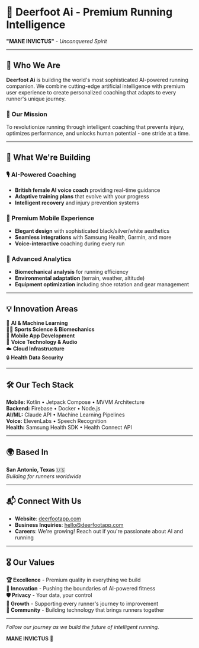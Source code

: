 # 🦌 Deerfoot Ai - Premium Running Intelligence

**"MANE INVICTUS"** - *Unconquered Spirit*

---

## 🎯 **Who We Are**

**Deerfoot Ai** is building the world's most sophisticated AI-powered running companion. We combine cutting-edge artificial intelligence with premium user experience to create personalized coaching that adapts to every runner's unique journey.

### **🌟 Our Mission**
To revolutionize running through intelligent coaching that prevents injury, optimizes performance, and unlocks human potential - one stride at a time.

---

## 🚀 **What We're Building**

### **🎙️ AI-Powered Coaching**
- **British female AI voice coach** providing real-time guidance
- **Adaptive training plans** that evolve with your progress  
- **Intelligent recovery** and injury prevention systems

### **📱 Premium Mobile Experience**
- **Elegant design** with sophisticated black/silver/white aesthetics
- **Seamless integrations** with Samsung Health, Garmin, and more
- **Voice-interactive** coaching during every run

### **🔬 Advanced Analytics**
- **Biomechanical analysis** for running efficiency
- **Environmental adaptation** (terrain, weather, altitude)
- **Equipment optimization** including shoe rotation and gear management

---

## 💡 **Innovation Areas**

🧠 **AI & Machine Learning**  
🏃‍♀️ **Sports Science & Biomechanics**  
📱 **Mobile App Development**  
🎵 **Voice Technology & Audio**  
☁️ **Cloud Infrastructure**  
🔒 **Health Data Security**

---

## 🛠️ **Our Tech Stack**

**Mobile:** Kotlin • Jetpack Compose • MVVM Architecture  
**Backend:** Firebase • Docker • Node.js  
**AI/ML:** Claude API • Machine Learning Pipelines  
**Voice:** ElevenLabs • Speech Recognition  
**Health:** Samsung Health SDK • Health Connect API  

---

## 🌍 **Based In**
**San Antonio, Texas** 🇺🇸  
*Building for runners worldwide*

---

## 📬 **Connect With Us**

- **Website**: [deerfootapp.com](http://deerfootapp.com)
- **Business Inquiries**: hello@deerfootapp.com
- **Careers**: We're growing! Reach out if you're passionate about AI and running

---

## 🎖️ **Our Values**

**🏆 Excellence** - Premium quality in everything we build  
**🔬 Innovation** - Pushing the boundaries of AI-powered fitness  
**🛡️ Privacy** - Your data, your control  
**🌱 Growth** - Supporting every runner's journey to improvement  
**🤝 Community** - Building technology that brings runners together  

---

*Follow our journey as we build the future of intelligent running.*

**MANE INVICTUS** 🦌
